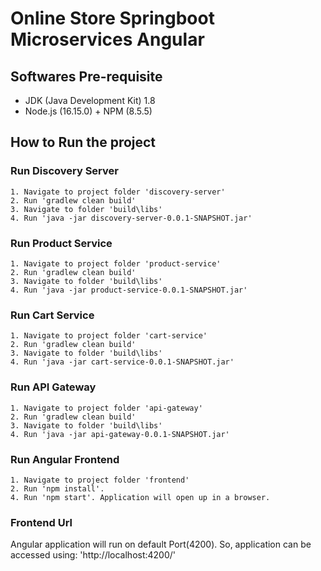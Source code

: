 # Online Store Springboot Microservices Angular

## Softwares Pre-requisite
  - JDK (Java Development Kit) 1.8
  - Node.js (16.15.0) + NPM (8.5.5)

## How to Run the project

  ### Run Discovery Server
    1. Navigate to project folder 'discovery-server'
    2. Run 'gradlew clean build'
    3. Navigate to folder 'build\libs'
    4. Run 'java -jar discovery-server-0.0.1-SNAPSHOT.jar'
	
  ### Run Product Service
    1. Navigate to project folder 'product-service'
    2. Run 'gradlew clean build'
    3. Navigate to folder 'build\libs'
    4. Run 'java -jar product-service-0.0.1-SNAPSHOT.jar'

  ### Run Cart Service
    1. Navigate to project folder 'cart-service'
    2. Run 'gradlew clean build'
    3. Navigate to folder 'build\libs'
    4. Run 'java -jar cart-service-0.0.1-SNAPSHOT.jar'

  ### Run API Gateway
    1. Navigate to project folder 'api-gateway'
    2. Run 'gradlew clean build'
    3. Navigate to folder 'build\libs'
    4. Run 'java -jar api-gateway-0.0.1-SNAPSHOT.jar'

  ### Run Angular Frontend
    1. Navigate to project folder 'frontend'
    2. Run 'npm install'.  
    4. Run 'npm start'. Application will open up in a browser.

### Frontend Url
Angular application will run on default Port(4200). So, application can be accessed using: 'http://localhost:4200/'
